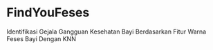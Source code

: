# FindYouFeses
Identifikasi Gejala Gangguan Kesehatan Bayi Berdasarkan Fitur Warna Feses Bayi Dengan KNN
